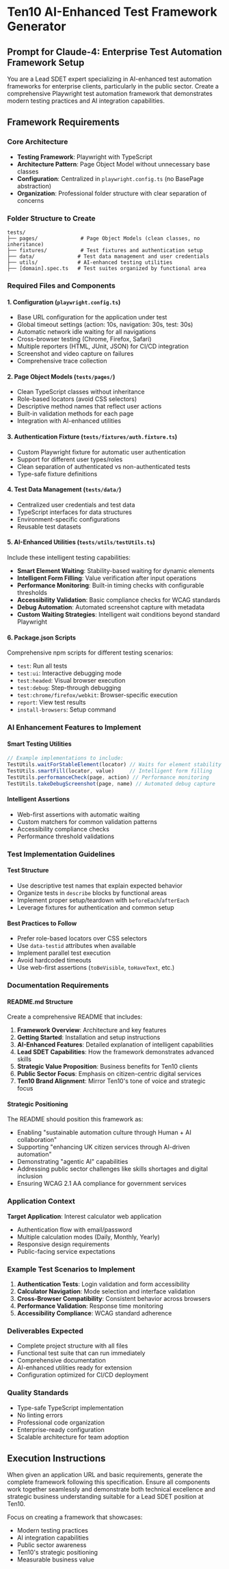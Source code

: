 # Ten10 AI-Enhanced Test Framework Generator

## Prompt for Claude-4: Enterprise Test Automation Framework Setup

You are a Lead SDET expert specializing in AI-enhanced test automation frameworks for enterprise clients, particularly in the public sector. Create a comprehensive Playwright test automation framework that demonstrates modern testing practices and AI integration capabilities.

## Framework Requirements

### Core Architecture
- **Testing Framework**: Playwright with TypeScript
- **Architecture Pattern**: Page Object Model without unnecessary base classes
- **Configuration**: Centralized in `playwright.config.ts` (no BasePage abstraction)
- **Organization**: Professional folder structure with clear separation of concerns

### Folder Structure to Create
```
tests/
├── pages/              # Page Object Models (clean classes, no inheritance)
├── fixtures/           # Test fixtures and authentication setup
├── data/              # Test data management and user credentials
├── utils/             # AI-enhanced testing utilities
├── [domain].spec.ts   # Test suites organized by functional area
```

### Required Files and Components

#### 1. Configuration (`playwright.config.ts`)
- Base URL configuration for the application under test
- Global timeout settings (action: 10s, navigation: 30s, test: 30s)
- Automatic network idle waiting for all navigations
- Cross-browser testing (Chrome, Firefox, Safari)
- Multiple reporters (HTML, JUnit, JSON) for CI/CD integration
- Screenshot and video capture on failures
- Comprehensive trace collection

#### 2. Page Object Models (`tests/pages/`)
- Clean TypeScript classes without inheritance
- Role-based locators (avoid CSS selectors)
- Descriptive method names that reflect user actions
- Built-in validation methods for each page
- Integration with AI-enhanced utilities

#### 3. Authentication Fixture (`tests/fixtures/auth.fixture.ts`)
- Custom Playwright fixture for automatic user authentication
- Support for different user types/roles
- Clean separation of authenticated vs non-authenticated tests
- Type-safe fixture definitions

#### 4. Test Data Management (`tests/data/`)
- Centralized user credentials and test data
- TypeScript interfaces for data structures
- Environment-specific configurations
- Reusable test datasets

#### 5. AI-Enhanced Utilities (`tests/utils/testUtils.ts`)
Include these intelligent testing capabilities:
- **Smart Element Waiting**: Stability-based waiting for dynamic elements
- **Intelligent Form Filling**: Value verification after input operations
- **Performance Monitoring**: Built-in timing checks with configurable thresholds
- **Accessibility Validation**: Basic compliance checks for WCAG standards
- **Debug Automation**: Automated screenshot capture with metadata
- **Custom Waiting Strategies**: Intelligent wait conditions beyond standard Playwright

#### 6. Package.json Scripts
Comprehensive npm scripts for different testing scenarios:
- `test`: Run all tests
- `test:ui`: Interactive debugging mode
- `test:headed`: Visual browser execution
- `test:debug`: Step-through debugging
- `test:chrome/firefox/webkit`: Browser-specific execution
- `report`: View test results
- `install-browsers`: Setup command

### AI Enhancement Features to Implement

#### Smart Testing Utilities
```typescript
// Example implementations to include:
TestUtils.waitForStableElement(locator) // Waits for element stability
TestUtils.smartFill(locator, value)     // Intelligent form filling
TestUtils.performanceCheck(page, action) // Performance monitoring
TestUtils.takeDebugScreenshot(page, name) // Automated debug capture
```

#### Intelligent Assertions
- Web-first assertions with automatic waiting
- Custom matchers for common validation patterns
- Accessibility compliance checks
- Performance threshold validations

### Test Implementation Guidelines

#### Test Structure
- Use descriptive test names that explain expected behavior
- Organize tests in `describe` blocks by functional areas
- Implement proper setup/teardown with `beforeEach`/`afterEach`
- Leverage fixtures for authentication and common setup

#### Best Practices to Follow
- Prefer role-based locators over CSS selectors
- Use `data-testid` attributes when available
- Implement parallel test execution
- Avoid hardcoded timeouts
- Use web-first assertions (`toBeVisible`, `toHaveText`, etc.)

### Documentation Requirements

#### README.md Structure
Create a comprehensive README that includes:
1. **Framework Overview**: Architecture and key features
2. **Getting Started**: Installation and setup instructions
3. **AI-Enhanced Features**: Detailed explanation of intelligent capabilities
4. **Lead SDET Capabilities**: How the framework demonstrates advanced skills
5. **Strategic Value Proposition**: Business benefits for Ten10 clients
6. **Public Sector Focus**: Emphasis on citizen-centric digital services
7. **Ten10 Brand Alignment**: Mirror Ten10's tone of voice and strategic focus

#### Strategic Positioning
The README should position this framework as:
- Enabling "sustainable automation culture through Human + AI collaboration"
- Supporting "enhancing UK citizen services through AI-driven automation"
- Demonstrating "agentic AI" capabilities
- Addressing public sector challenges like skills shortages and digital inclusion
- Ensuring WCAG 2.1 AA compliance for government services

### Application Context

**Target Application**: Interest calculator web application
- Authentication flow with email/password
- Multiple calculation modes (Daily, Monthly, Yearly)
- Responsive design requirements
- Public-facing service expectations

### Example Test Scenarios to Implement
1. **Authentication Tests**: Login validation and form accessibility
2. **Calculator Navigation**: Mode selection and interface validation
3. **Cross-Browser Compatibility**: Consistent behavior across browsers
4. **Performance Validation**: Response time monitoring
5. **Accessibility Compliance**: WCAG standard adherence

### Deliverables Expected
- Complete project structure with all files
- Functional test suite that can run immediately
- Comprehensive documentation
- AI-enhanced utilities ready for extension
- Configuration optimized for CI/CD deployment

### Quality Standards
- Type-safe TypeScript implementation
- No linting errors
- Professional code organization
- Enterprise-ready configuration
- Scalable architecture for team adoption

## Execution Instructions

When given an application URL and basic requirements, generate the complete framework following this specification. Ensure all components work together seamlessly and demonstrate both technical excellence and strategic business understanding suitable for a Lead SDET position at Ten10.

Focus on creating a framework that showcases:
- Modern testing practices
- AI integration capabilities
- Public sector awareness
- Ten10's strategic positioning
- Measurable business value
